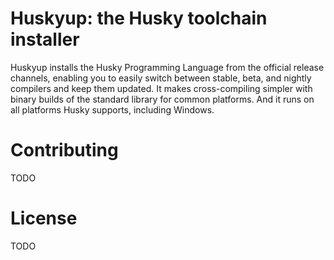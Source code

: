 # Huskyup: the Husky toolchain installer

Huskyup installs the Husky Programming Language from the official release channels, enabling you to easily switch between stable, beta, and nightly compilers and keep them updated. It makes cross-compiling simpler with binary builds of the standard library for common platforms. And it runs on all platforms Husky supports, including Windows.

# Contributing

TODO

# License

TODO

